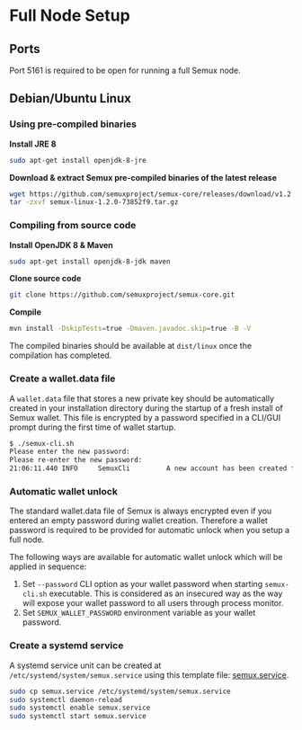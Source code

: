 # Full Node Setup

## Ports

Port 5161 is required to be open for running a full Semux node.

## Debian/Ubuntu Linux

### Using pre-compiled binaries

**Install JRE 8**

```bash
sudo apt-get install openjdk-8-jre
```

**Download & extract Semux pre-compiled binaries of the latest release**

```bash
wget https://github.com/semuxproject/semux-core/releases/download/v1.2.0/semux-linux-1.2.0-73852f9.tar.gz
tar -zxvf semux-linux-1.2.0-73852f9.tar.gz
```

### Compiling from source code

**Install OpenJDK 8 & Maven**
```bash
sudo apt-get install openjdk-8-jdk maven
```

**Clone source code**
```bash
git clone https://github.com/semuxproject/semux-core.git
```

**Compile**
```bash
mvn install -DskipTests=true -Dmaven.javadoc.skip=true -B -V
```

The compiled binaries should be available at `dist/linux` once the compilation has completed.

### Create a wallet.data file

A `wallet.data` file that stores a new private key should be automatically created in your installation directory during the startup of a fresh install of Semux wallet. This file is encrypted by a password specified in a CLI/GUI prompt during the first time of wallet startup.

```bash
$ ./semux-cli.sh                    
Please enter the new password: 
Please re-enter the new password: 
21:06:11.440 INFO     SemuxCli         A new account has been created for you: address = 426ae10caffcc5cbe623866cff1ec00c9501654c
```

### Automatic wallet unlock

The standard wallet.data file of Semux is always encrypted even if you entered an empty password during wallet creation. Therefore a wallet password is required to be provided for automatic unlock when you setup a full node.

The following ways are available for automatic wallet unlock which will be applied in sequence:

1. Set `--password` CLI option as your wallet password when starting `semux-cli.sh` executable. This is considered as an insecured way as the way will expose your wallet password to all users through process monitor.
2. Set `SEMUX_WALLET_PASSWORD` environment variable as your wallet password.

### Create a systemd service

A systemd service unit can be created at `/etc/systemd/system/semux.service` using this template file: [semux.service](../misc/systemd/semux.service).

```bash
sudo cp semux.service /etc/systemd/system/semux.service
sudo systemctl daemon-reload
sudo systemctl enable semux.service
sudo systemctl start semux.service
```